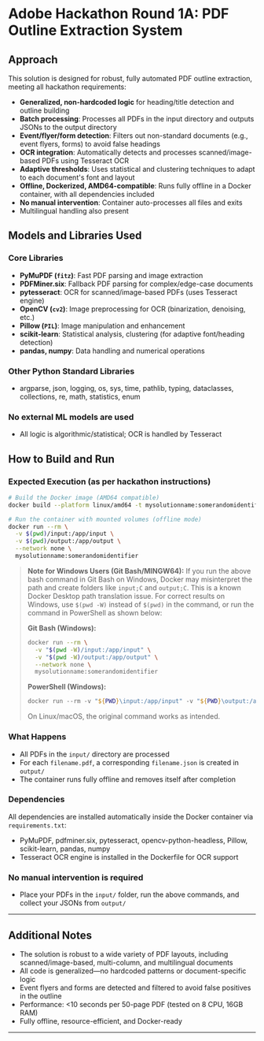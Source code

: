 # Adobe Hackathon Round 1A: PDF Outline Extraction System

## Approach

This solution is designed for robust, fully automated PDF outline extraction, meeting all hackathon requirements:

- **Generalized, non-hardcoded logic** for heading/title detection and outline building
- **Batch processing**: Processes all PDFs in the input directory and outputs JSONs to the output directory
- **Event/flyer/form detection**: Filters out non-standard documents (e.g., event flyers, forms) to avoid false headings
- **OCR integration**: Automatically detects and processes scanned/image-based PDFs using Tesseract OCR
- **Adaptive thresholds**: Uses statistical and clustering techniques to adapt to each document's font and layout
- **Offline, Dockerized, AMD64-compatible**: Runs fully offline in a Docker container, with all dependencies included
- **No manual intervention**: Container auto-processes all files and exits
- Multilingual handling also present

## Models and Libraries Used

### Core Libraries

- **PyMuPDF (`fitz`)**: Fast PDF parsing and image extraction
- **PDFMiner.six**: Fallback PDF parsing for complex/edge-case documents
- **pytesseract**: OCR for scanned/image-based PDFs (uses Tesseract engine)
- **OpenCV (`cv2`)**: Image preprocessing for OCR (binarization, denoising, etc.)
- **Pillow (`PIL`)**: Image manipulation and enhancement
- **scikit-learn**: Statistical analysis, clustering (for adaptive font/heading detection)
- **pandas, numpy**: Data handling and numerical operations

### Other Python Standard Libraries

- argparse, json, logging, os, sys, time, pathlib, typing, dataclasses, collections, re, math, statistics, enum

### No external ML models are used

- All logic is algorithmic/statistical; OCR is handled by Tesseract

## How to Build and Run

### Expected Execution (as per hackathon instructions)

```bash
# Build the Docker image (AMD64 compatible)
docker build --platform linux/amd64 -t mysolutionname:somerandomidentifier .

# Run the container with mounted volumes (offline mode)
docker run --rm \
  -v $(pwd)/input:/app/input \
  -v $(pwd)/output:/app/output \
  --network none \
  mysolutionname:somerandomidentifier
```

> **Note for Windows Users (Git Bash/MINGW64):**
> If you run the above bash command in Git Bash on Windows, Docker may misinterpret the path and create folders like `input;C` and `output;C`. This is a known Docker Desktop path translation issue. For correct results on Windows, use `$(pwd -W)` instead of `$(pwd)` in the command, or run the command in PowerShell as shown below:
>
> **Git Bash (Windows):**
>
> ```bash
> docker run --rm \
>   -v "$(pwd -W)/input:/app/input" \
>   -v "$(pwd -W)/output:/app/output" \
>   --network none \
>   mysolutionname:somerandomidentifier
> ```
>
> **PowerShell (Windows):**
>
> ```powershell
> docker run --rm -v "${PWD}\input:/app/input" -v "${PWD}\output:/app/output" --network none mysolutionname:somerandomidentifier
> ```
>
> On Linux/macOS, the original command works as intended.

### What Happens

- All PDFs in the `input/` directory are processed
- For each `filename.pdf`, a corresponding `filename.json` is created in `output/`
- The container runs fully offline and removes itself after completion

### Dependencies

All dependencies are installed automatically inside the Docker container via `requirements.txt`:

- PyMuPDF, pdfminer.six, pytesseract, opencv-python-headless, Pillow, scikit-learn, pandas, numpy
- Tesseract OCR engine is installed in the Dockerfile for OCR support

### No manual intervention is required

- Place your PDFs in the `input/` folder, run the above commands, and collect your JSONs from `output/`

---

## Additional Notes

- The solution is robust to a wide variety of PDF layouts, including scanned/image-based, multi-column, and multilingual documents
- All code is generalized—no hardcoded patterns or document-specific logic
- Event flyers and forms are detected and filtered to avoid false positives in the outline
- Performance: <10 seconds per 50-page PDF (tested on 8 CPU, 16GB RAM)
- Fully offline, resource-efficient, and Docker-ready

---


